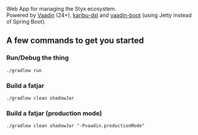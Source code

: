 Web App for managing the Styx ecosystem.<br>
Powered by [Vaadin](https://vaadin.com/) (24+), [karibu-dsl](https://github.com/mvysny/karibu-dsl)
and [vaadin-boot](https://github.com/mvysny/vaadin-boot) (using Jetty instead of Spring Boot).

## A few commands to get you started

### Run/Debug the thing

```./gradlew run```

### Build a fatjar

```./gradlew clean shadowJar```

### Build a fatjar (production mode)

```./gradlew clean shadowJar "-Pvaadin.productionMode"```
